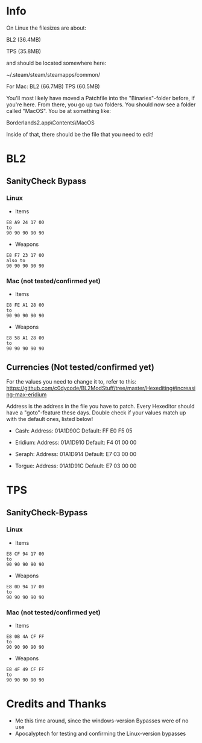 # Info
On Linux the filesizes are about:

BL2 (36.4MB)

TPS (35.8MB)

and should be located somewhere here:

~/.steam/steam/steamapps/common/

For Mac:
BL2 (66.7MB)
TPS (60.5MB)

You'll most likely have moved a Patchfile into the "Binaries"-folder before, if you're here.
From there, you go up two folders. You should now see a folder called "MacOS". 
You be at something like:

Borderlands2.app\Contents\MacOS

Inside of that, there should be the file that you need to edit!


# BL2
## SanityCheck Bypass
### Linux
- Items
```
E8 A9 24 17 00
to
90 90 90 90 90
```

- Weapons
```
E8 F7 23 17 00
also to
90 90 90 90 90
```

### Mac (not tested/confirmed yet)
- Items
```
E8 FE A1 28 00
to
90 90 90 90 90
```

- Weapons
```
E8 58 A1 28 00
to
90 90 90 90 90
```
## Currencies (Not tested/confirmed yet)
For the values you need to change it to, refer to this:
https://github.com/c0dycode/BL2ModStuff/tree/master/Hexediting#increasing-max-eridium

Address is the address in the file you have to patch. Every Hexeditor should have a "goto"-feature these days.
Double check if your values match up with the default ones, listed below!

- Cash:
Address: 01A1D90C
Default: FF E0 F5 05

- Eridium:
Address: 01A1D910
Default: F4 01 00 00

- Seraph:
Address: 01A1D914
Default: E7 03 00 00

- Torgue:
Address: 01A1D91C
Default: E7 03 00 00

# TPS
## SanityCheck-Bypass
### Linux
- Items
```
E8 CF 94 17 00
to
90 90 90 90 90
```

- Weapons
```
E8 0D 94 17 00
to
90 90 90 90 90
```

### Mac (not tested/confirmed yet)
- Items
```
E8 0B 4A CF FF
to
90 90 90 90 90
```

- Weapons
```
E8 4F 49 CF FF
to
90 90 90 90 90
```

# Credits and Thanks
- Me this time around, since the windows-version Bypasses were of no use
- Apocalyptech for testing and confirming the Linux-version bypasses
